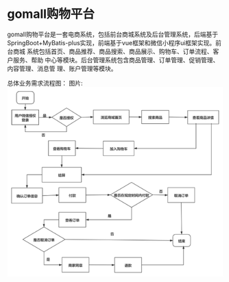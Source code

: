# gomall购物平台

gomall购物平台是一套电商系统，包括前台商城系统及后台管理系统，后端基于
SpringBoot+MyBatis-plus实现，前端基于vue框架和微信小程序ui框架实现。前台商城
系统包括首页、商品推荐、商品搜索、商品展示、购物车、订单流程、客户服务、帮助
中心等模块。后台管理系统包含商品管理、订单管理、促销管理、内容管理、消息管
理、账户管理等模块。

总体业务需求流程图：
图片: ![image](/image/demand.png)
